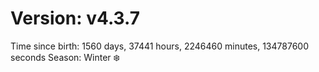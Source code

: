 # Version: v4.3.7
Time since birth: 1560 days, 37441 hours, 2246460 minutes, 134787600 seconds
Season: Winter ❄️
